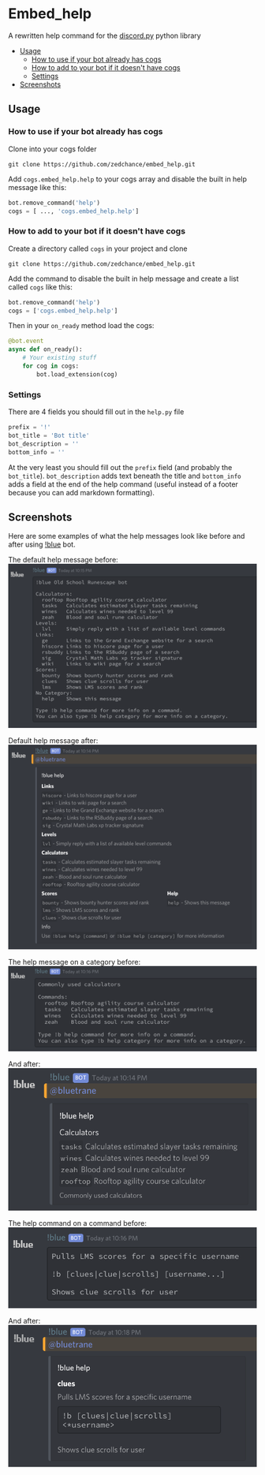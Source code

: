 # Embed_help

A rewritten help command for the [discord.py](https://discordpy.readthedocs.io/en/latest/) python library

* [Usage](#usage)
  * [How to use if your bot already has cogs](#how-to-use-if-your-bot-already-has-cogs)
  * [How to add to your bot if it doesn't have cogs](#how-to-add-to-your-bot-if-it-doesnt-have-cogs)
  * [Settings](#settings)
* [Screenshots](#screenshots)

## Usage

### How to use if your bot already has cogs
Clone into your cogs folder
```
git clone https://github.com/zedchance/embed_help.git
```

Add `cogs.embed_help.help` to your cogs array and disable the built in help message like this:
```py
bot.remove_command('help')
cogs = [ ..., 'cogs.embed_help.help']
```

### How to add to your bot if it doesn't have cogs
Create a directory called `cogs` in your project and clone
```
git clone https://github.com/zedchance/embed_help.git
```

Add the command to disable the built in help message and create a list called `cogs` like this:
```py
bot.remove_command('help')
cogs = ['cogs.embed_help.help']
```

Then in your `on_ready` method load the cogs:
```py
@bot.event
async def on_ready():
    # Your existing stuff
    for cog in cogs:
        bot.load_extension(cog)
```

### Settings
There are 4 fields you should fill out in the `help.py` file
```py
prefix = '!'
bot_title = 'Bot title'
bot_description = ''
bottom_info = ''
```
At the very least you should fill out the `prefix` field (and probably the `bot_title`).
`bot_description` adds text beneath the title and `bottom_info` adds a field at the end of the
help command (useful instead of a footer because you can add markdown formatting).

## Screenshots

Here are some examples of what the help messages look like before and after using [!blue](https://github.com/zedchance/blues_bot.py) bot.

The default help message before:  
![before3](screenshots/before3.png)

Default help message after:  
![after3](screenshots/after3.png)

The help message on a category before:  
![before2](screenshots/before2.png)

And after:  
![after2](screenshots/after2.png)

The help command on a command before:  
![before1](screenshots/before1.png)

And after:  
![after1](screenshots/after1.png)
